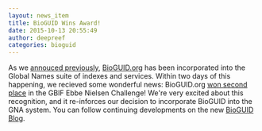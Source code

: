 ```yaml
---
layout: news_item
title: BioGUID Wins Award!
date: 2015-10-13 20:55:49
author: deepreef
categories: bioguid
---
```


As we [annouced previously], [BioGUID.org] has been incorporated into the Global Names suite of indexes and services. Within two days of this happening, we recieved some wonderful news: BioGUID.org [won second place] in the GBIF Ebbe Nielsen Challenge! We're very excited about this recognition, and it re-inforces our decision to incorporate BioGUID into the GNA system. You can follow continuing developments on the new [BioGUID Blog].

[annouced previously]: http://globalnames.org/news/2015/10/08/bioguid-moved/
[BioGUID.org]: http://bioguid.globalnames.org
[won second place]: http://www.gbif.org/newsroom/news/2015-ebbe-nielsen-challenge-winners
[GBIF Ebbe Nielsen Challenge]: http://gbif.devpost.com/
[BioGUID Blog]: http://blog.globalnames.org